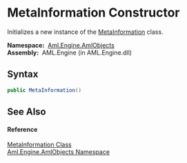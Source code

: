 MetaInformation Constructor
===========================
Initializes a new instance of the [MetaInformation][1] class.

  **Namespace:**  [Aml.Engine.AmlObjects][2]  
  **Assembly:**  AML.Engine (in AML.Engine.dll)

Syntax
------

```csharp
public MetaInformation()
```


See Also
--------

#### Reference
[MetaInformation Class][1]  
[Aml.Engine.AmlObjects Namespace][2]  

[1]: README.md
[2]: ../README.md
[3]: https://www.automationml.org
[4]: ../../icons/logoShade.png